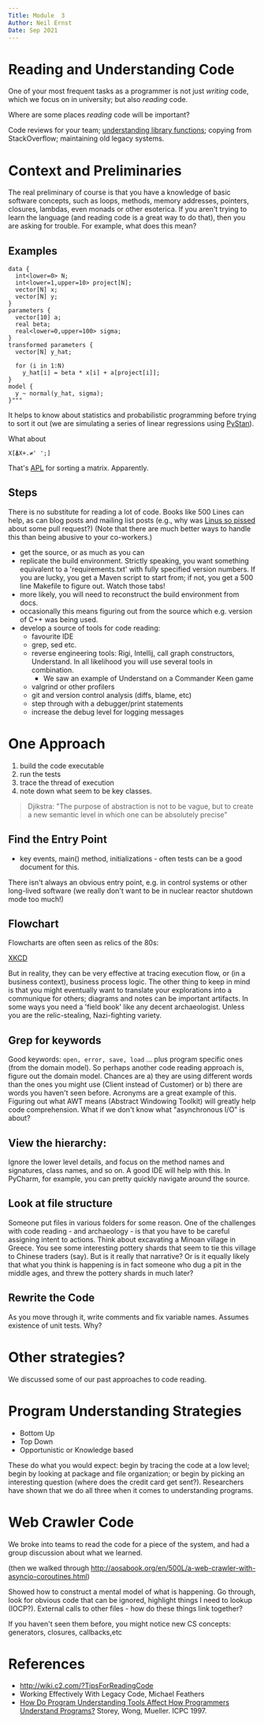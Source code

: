 ```yaml
---
Title: Module  3
Author: Neil Ernst
Date: Sep 2021
---
```


# Reading and Understanding Code
One of your most frequent tasks as a programmer is not just *writing* code, which we focus on in university; but also *reading* code. 

Where are some places *reading* code will be important?

Code reviews for your team; [understanding library functions](https://hackernoon.com/im-harvesting-credit-card-numbers-and-passwords-from-your-site-here-s-how-9a8cb347c5b5); copying from StackOverflow; maintaining old legacy systems.


# Context and Preliminaries
The real preliminary of course is that you have a knowledge of basic software concepts, such as loops, methods, memory addresses, pointers, closures, lambdas, even monads or other esoterica. If you aren't trying to learn the language (and reading code is a great way to do that), then you are asking for trouble. For example, what does this mean?

## Examples
```
data {
  int<lower=0> N; 
  int<lower=1,upper=10> project[N];
  vector[N] x;
  vector[N] y;
} 
parameters {
  vector[10] a;
  real beta;
  real<lower=0,upper=100> sigma;
} 
transformed parameters {
  vector[N] y_hat;

  for (i in 1:N)
    y_hat[i] = beta * x[i] + a[project[i]];
}
model {
  y ~ normal(y_hat, sigma);
}"""
```

It helps to know about statistics and probabilistic programming before trying to sort it out (we are simulating a series of linear regressions using [PyStan](https://pystan.readthedocs.io/en/latest/)). 

What about 
```
X[⍋X+.≠' ';]
```

That's <a href="https://en.wikipedia.org/wiki/APL_(programming_language)">APL</a> for sorting a matrix. Apparently.

## Steps
There is no substitute for reading a lot of code. Books like 500 Lines can help, as can blog posts and mailing list posts (e.g., why was [Linus so pissed](http://lkml.iu.edu/hypermail/linux/kernel/1510.3/02866.html) about some pull request?) (Note that there are much better ways to handle this than being abusive to your co-workers.)

- get the source, or as much as you can
- replicate the build environment. Strictly speaking, you want something equivalent to a 'requirements.txt' with fully specified version numbers. If you are lucky, you get a Maven script to start from; if not, you get a 500 line Makefile to figure out. Watch those tabs!
- more likely, you will need to reconstruct the build environment from docs. 
- occasionally this means figuring out from the source which e.g. version of C++ was being used.
- develop a source of tools for code reading:
	+ favourite IDE
	+ grep, sed etc.
	+ reverse engineering tools: Rigi, Intellij, call graph constructors, Understand. In all likelihood you will use several tools in combination.
		* We saw an example of Understand on a Commander Keen game
	+ valgrind or other profilers
	+ git and version control analysis (diffs, blame, etc)
	+ step through with a debugger/print statements
	+ increase the debug level for logging messages

# One Approach
1. build the code executable 
2. run the tests
3. trace the thread of execution
4. note down what seem to be key classes.

> Djikstra: "The purpose of abstraction is not to be vague, but to create a new semantic level in which one can be absolutely precise"

## Find the Entry Point
- key events, main() method, initializations - often tests can be a good document for this.

There isn't always an obvious entry point, e.g. in control systems or other long-lived software (we really don't want to be in nuclear reactor shutdown mode too much!)

## Flowchart
Flowcharts are often seen as relics of the 80s:

[XKCD](https://xkcd.com/518/)

But in reality, they can be very effective at tracing execution flow, or (in a business context), business process logic. The other thing to keep in mind is that you might eventually want to translate your explorations into a communique for others; diagrams and notes can be important artifacts. In some ways you need a 'field book' like any decent archaeologist. Unless you are the relic-stealing, Nazi-fighting variety.

## Grep for keywords
Good keywords: `open, error, save, load` ... plus program specific ones (from the domain model). So perhaps another code reading approach is, figure out the domain model. Chances are a) they are using different words than the ones you might use (Client instead of Customer) or b) there are words you haven't seen before. Acronyms are a great example of this. Figuring out what AWT means (Abstract Windowing Toolkit) will greatly help code comprehension. What if we don't know what "asynchronous I/O" is about?

## View the hierarchy:
Ignore the lower level details, and focus on the method names and signatures, class names, and so on. A good IDE will help with this. In PyCharm, for example, you can pretty quickly navigate around the source. 

## Look at file structure
Someone put files in various folders for some reason. One of the challenges with code reading - and archaeology - is that you have to be careful assigning intent to actions. Think about excavating a Minoan village in Greece. You see some interesting pottery shards that seem to tie this village to Chinese traders (say). But is it really that narrative? Or is it equally likely that what you think is happening is in fact someone who dug a pit in the middle ages, and threw the pottery shards in much later?

## Rewrite the Code
As you move through it, write comments and fix variable names. Assumes existence of unit tests. Why?

# Other strategies?
We discussed some of our past approaches to code reading.

# Program Understanding Strategies
* Bottom Up
* Top Down
* Opportunistic or Knowledge based

These do what you would expect: begin by tracing the code at a low level; begin by looking at package and file organization; or begin by picking an interesting question (where does the credit card get sent?). Researchers have shown that we do all three when it comes to understanding programs.

# Web Crawler Code

We broke into teams to read the code for a piece of the system, and had a group discussion about what we learned.

(then we walked through http://aosabook.org/en/500L/a-web-crawler-with-asyncio-coroutines.html)

Showed how to construct a mental model of what is happening. Go through, look for obvious code that can be ignored, highlight things I need to lookup (IOCP?). External calls to other files - how do these things link together?

If you haven't seen them before, you might notice new CS concepts: generators, closures, callbacks,etc

# References
* http://wiki.c2.com/?TipsForReadingCode
* Working Effectively With Legacy Code, Michael Feathers
* [How Do Program Understanding Tools Affect How Programmers Understand Programs?](http://citeseerx.ist.psu.edu/viewdoc/download?doi=10.1.1.400.223&rep=rep1&type=pdf) Storey, Wong, Mueller. ICPC 1997.
